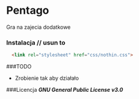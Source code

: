 # Pentago

Gra na zajecia dodatkowe

### Instalacja // usun to
```html
  <link rel="stylesheet" href="css/nothin.css">
```

###TODO
- Zrobienie tak aby działało

###Licencja
**_GNU General Public License v3.0_**




[Font-Awesome]:http://fortawesome.github.io/Font-Awesome/license/